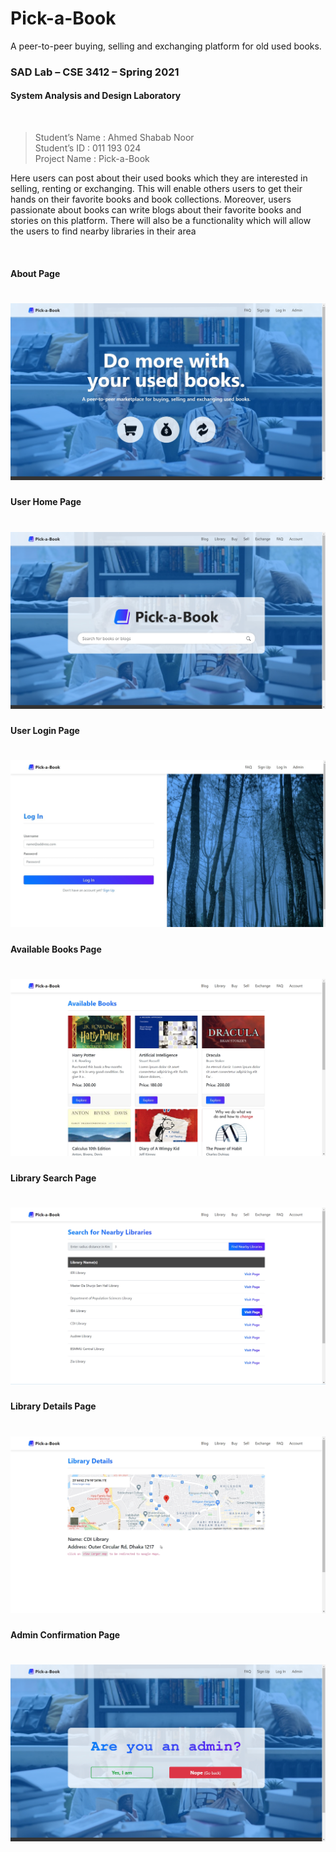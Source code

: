 # Pick-a-Book 

A peer-to-peer buying, selling and exchanging platform for old used books.

### SAD Lab – CSE 3412 – Spring 2021 
#### System Analysis and Design Laboratory
<br>

> Student’s Name	: Ahmed Shabab Noor <br>
> Student’s ID		: 011 193 024 <br>
> Project Name	    : Pick-a-Book <br>

Here users can post about their used books which they are interested in selling, renting or exchanging. This will enable others users to get their hands on their favorite books and book collections. Moreover, users passionate about books can write blogs about their favorite books and stories on this platform. There will also be a functionality which will allow the users to find nearby libraries in their area

<br>

#### About Page
# ![Pick-a-Book - About](resources/about.jpg)

#### User Home Page
# ![Pick-a-Book - User Home](resources/home.jpg)

#### User Login Page
# ![Pick-a-Book - User Login](resources/login.jpg)

#### Available Books Page
# ![Pick-a-Book - Available Books.](resources/books.jpg)

#### Library Search Page
# ![Pick-a-Book - Library Search.](resources/library.jpg)

#### Library Details Page
# ![Pick-a-Book - Library Details.](resources/library-details.jpg)

#### Admin Confirmation Page
# ![Pick-a-Book - Admin Confirmation.](resources/admin.jpg)